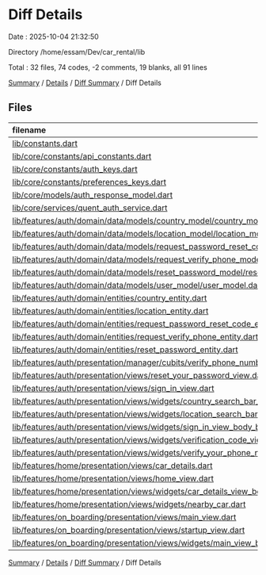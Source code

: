 # Diff Details

Date : 2025-10-04 21:32:50

Directory /home/essam/Dev/car_rental/lib

Total : 32 files,  74 codes, -2 comments, 19 blanks, all 91 lines

[Summary](results.md) / [Details](details.md) / [Diff Summary](diff.md) / Diff Details

## Files
| filename | language | code | comment | blank | total |
| :--- | :--- | ---: | ---: | ---: | ---: |
| [lib/constants.dart](/lib/constants.dart) | Dart | -7 | -2 | -1 | -10 |
| [lib/core/constants/api\_constants.dart](/lib/core/constants/api_constants.dart) | Dart | 1 | 0 | 1 | 2 |
| [lib/core/constants/auth\_keys.dart](/lib/core/constants/auth_keys.dart) | Dart | 4 | 0 | 0 | 4 |
| [lib/core/constants/preferences\_keys.dart](/lib/core/constants/preferences_keys.dart) | Dart | 2 | 0 | 1 | 3 |
| [lib/core/models/auth\_response\_model.dart](/lib/core/models/auth_response_model.dart) | Dart | -129 | 0 | -22 | -151 |
| [lib/core/services/quent\_auth\_service.dart](/lib/core/services/quent_auth_service.dart) | Dart | 3 | 0 | -1 | 2 |
| [lib/features/auth/domain/data/models/country\_model/country\_model.dart](/lib/features/auth/domain/data/models/country_model/country_model.dart) | Dart | 15 | 0 | 3 | 18 |
| [lib/features/auth/domain/data/models/location\_model/location\_model.dart](/lib/features/auth/domain/data/models/location_model/location_model.dart) | Dart | 17 | 0 | 3 | 20 |
| [lib/features/auth/domain/data/models/request\_password\_reset\_code\_mode/request\_password\_reset\_code\_mode.dart](/lib/features/auth/domain/data/models/request_password_reset_code_mode/request_password_reset_code_mode.dart) | Dart | 15 | 0 | 3 | 18 |
| [lib/features/auth/domain/data/models/request\_verify\_phone\_model/request\_verify\_phone\_model.dart](/lib/features/auth/domain/data/models/request_verify_phone_model/request_verify_phone_model.dart) | Dart | 15 | 0 | 3 | 18 |
| [lib/features/auth/domain/data/models/reset\_password\_model/reset\_password\_model.dart](/lib/features/auth/domain/data/models/reset_password_model/reset_password_model.dart) | Dart | 7 | 0 | 3 | 10 |
| [lib/features/auth/domain/data/models/user\_model/user\_model.dart](/lib/features/auth/domain/data/models/user_model/user_model.dart) | Dart | 125 | 0 | 22 | 147 |
| [lib/features/auth/domain/entities/country\_entity.dart](/lib/features/auth/domain/entities/country_entity.dart) | Dart | -7 | 0 | -1 | -8 |
| [lib/features/auth/domain/entities/location\_entity.dart](/lib/features/auth/domain/entities/location_entity.dart) | Dart | -8 | 0 | -1 | -9 |
| [lib/features/auth/domain/entities/request\_password\_reset\_code\_entity.dart](/lib/features/auth/domain/entities/request_password_reset_code_entity.dart) | Dart | -7 | 0 | -1 | -8 |
| [lib/features/auth/domain/entities/request\_verify\_phone\_entity.dart](/lib/features/auth/domain/entities/request_verify_phone_entity.dart) | Dart | -7 | 0 | -1 | -8 |
| [lib/features/auth/domain/entities/reset\_password\_entity.dart](/lib/features/auth/domain/entities/reset_password_entity.dart) | Dart | -3 | 0 | -1 | -4 |
| [lib/features/auth/presentation/manager/cubits/verify\_phone\_number/verify\_phone\_number\_cubit.dart](/lib/features/auth/presentation/manager/cubits/verify_phone_number/verify_phone_number_cubit.dart) | Dart | -1 | 0 | -1 | -2 |
| [lib/features/auth/presentation/views/reset\_your\_password\_view.dart](/lib/features/auth/presentation/views/reset_your_password_view.dart) | Dart | 0 | 0 | 1 | 1 |
| [lib/features/auth/presentation/views/sign\_in\_view.dart](/lib/features/auth/presentation/views/sign_in_view.dart) | Dart | 0 | 0 | 1 | 1 |
| [lib/features/auth/presentation/views/widgets/country\_search\_bar\_suggestions.dart](/lib/features/auth/presentation/views/widgets/country_search_bar_suggestions.dart) | Dart | 1 | 0 | 0 | 1 |
| [lib/features/auth/presentation/views/widgets/location\_search\_bar\_suggetions.dart](/lib/features/auth/presentation/views/widgets/location_search_bar_suggetions.dart) | Dart | 1 | 0 | 0 | 1 |
| [lib/features/auth/presentation/views/widgets/sign\_in\_view\_body\_bloc\_consumer.dart](/lib/features/auth/presentation/views/widgets/sign_in_view_body_bloc_consumer.dart) | Dart | 1 | 0 | 0 | 1 |
| [lib/features/auth/presentation/views/widgets/verification\_code\_view\_body.dart](/lib/features/auth/presentation/views/widgets/verification_code_view_body.dart) | Dart | -3 | 0 | 0 | -3 |
| [lib/features/auth/presentation/views/widgets/verify\_your\_phone\_number\_view\_body.dart](/lib/features/auth/presentation/views/widgets/verify_your_phone_number_view_body.dart) | Dart | -1 | 0 | -1 | -2 |
| [lib/features/home/presentation/views/car\_details.dart](/lib/features/home/presentation/views/car_details.dart) | Dart | 9 | 0 | 3 | 12 |
| [lib/features/home/presentation/views/home\_view.dart](/lib/features/home/presentation/views/home_view.dart) | Dart | -6 | 1 | 0 | -5 |
| [lib/features/home/presentation/views/widgets/car\_details\_view\_body.dart](/lib/features/home/presentation/views/widgets/car_details_view_body.dart) | Dart | 8 | 0 | 3 | 11 |
| [lib/features/home/presentation/views/widgets/nearby\_car.dart](/lib/features/home/presentation/views/widgets/nearby_car.dart) | Dart | 3 | 0 | 0 | 3 |
| [lib/features/on\_boarding/presentation/views/main\_view.dart](/lib/features/on_boarding/presentation/views/main_view.dart) | Dart | 9 | -1 | 0 | 8 |
| [lib/features/on\_boarding/presentation/views/startup\_view.dart](/lib/features/on_boarding/presentation/views/startup_view.dart) | Dart | 1 | 0 | 0 | 1 |
| [lib/features/on\_boarding/presentation/views/widgets/main\_view\_body.dart](/lib/features/on_boarding/presentation/views/widgets/main_view_body.dart) | Dart | 16 | 0 | 3 | 19 |

[Summary](results.md) / [Details](details.md) / [Diff Summary](diff.md) / Diff Details